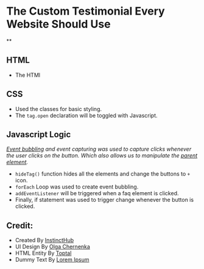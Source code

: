 # The Custom Testimonial Every Website Should Use

**


## HTML
* The HTMl  

## CSS 
* Used the classes for basic styling. 
* The `tag.open` declaration will be toggled with Javascript. 


## Javascript Logic
*[Event bubbling](https://javascript.info/bubbling-and-capturing) and event capturing was used to capture clicks whenever the user clicks on the button. Which also allows us to manipulate the [parent element](https://www.w3schools.com/jsref/prop_node_parentelement.asp).*

* `hideTag()` function hides all the elements and change the buttons to `+` icon.
* `forEach` Loop was used to create event bubbling.
* `addEventListener` will be triggered when a faq element is clicked.
* Finally, if statement was used to trigger change whenever the button is clicked.


## Credit: 
* Created By [InstinctHub](https://instincthub.com/)
* UI Design By [Olga Chernenka](https://dribbble.com/shots/10464678-Daily-UI-039-Testimonials)
* HTML Entity By [Toptal](https://www.toptal.com/designers/htmlarrows/)
* Dummy Text By [Lorem Ipsum](https://www.lipsum.com)


